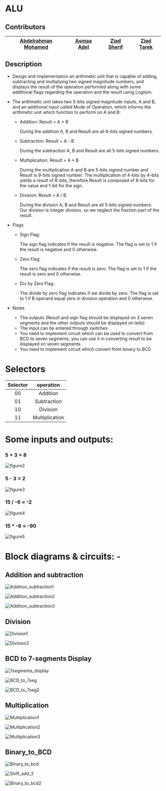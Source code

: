 # __ALU__

## **Contributors**

| [Abdelrahman Mohamed](https://github.com/Abd-ELrahmanHamza) | [Asmaa Adel](https://github.com/asmaaadel0) | [Ziad Sherif](https://github.com/ZiadSheriif) | [Ziad Tarek](https://github.com/ZeyadTa) |
| :-----------------: | :-----------: | :---------: | :--------: |

## **Description**

* Design and implementation an arithmetic unit that is capable of adding, subtracting and multiplying two signed magnitude numbers, and displays the result of the operation performed along with some additional flags regarding the operation and the result using Logisim.

* The arithmetic unit takes two 5-bits signed magnitude inputs, A and B, and an additional input called Mode of Operation, which informs the arithmetic unit which function to perform on A and B:

    * Addition: Result = A + B
    
        During the addition A, B and Result are all 6-bits signed numbers.
    * Subtraction: Result = A - B
    
        During the subtraction A, B and Result are all 5-bits signed numbers.
    * Multiplication: Result = A * B

        During the multiplication A and B are 5-bits signed number and Result is 9-bits signed number.
        The multiplication of 4-bits by 4-bits yields a result of 8-bits, therefore Result is composed of 8-bits for the value and 1-bit for the sign.
    * Division: Result = A / B
        
        During the division A, B and Result are all 5-bits signed numbers. Our division is integer division, so we neglect the fraction part of the result.

* Flags
    * Sign Flag:
        
        The sign flag indicates if the result is negative. The flag is set to 1 if the result is negative and 0 otherwise.
    * Zero Flag:
        
        The zero flag indicates if the result is zero. The flag is set to 1 if the result is zero and 0 otherwise.
    * Div by Zero Flag:
        
        The divide by zero flag indicates if we divide by zero. The flag is set to 1 if B operand equal zero in division operation and 0 otherwise.
* Notes
    * The outputs (Result and sign flag should be displayed on 3 seven segments and the other outputs should be displayed on leds)
    * The input can be entered through switches
    * You need to implement circuit which can be used to convert from BCD to seven segments, you can use it in converting result to be displayed on seven segments.
    * You need to implement circuit which convert from binary to BCD
# Selectors

| Selector | operation|
| :-: | :------: |
| 00  | Addition |
| 01  | Subtraction |
| 10  | Division |
| 11  | Multiplication |


# Some inputs and outputs:

### 5 + 3 = 8
![figure2](Images/1.png)
### 5 - 3 = 2
![figure3](Images/2.png)
### 15 / -6 = -2
![figure4](Images/3.png)
### 15 * -6 = -90
![figure5](Images/4.png)

# Block diagrams & circuits: -

## Addition and subtraction 
![Addition_subtraction1](Images/Addition_subtraction1.png)

![Addition_subtraction2](Images/Addition_subtraction2.png)

![Addition_subtraction3](Images/Addition_subtraction3.png)

## Division
![Division1](Images/Division1.png)

![Division2](Images/Division2.png)

## BCD to 7-segments Display
![7segments_display](Images/7segments_display.png)

![BCD_to_7seg](Images/BCD_to_7seg.png)

![BCD_to_7seg2](Images/BCD_to_7seg2.png)

## Multiplication 
![Multiplication1](Images/Multiplication1.png)

![Multiplication2](Images/Multiplication2.png)

![Multiplication3](Images/Multiplication3.png)

## Binary_to_BCD
![Binary_to_bcd](Images/Binary_to_bcd.png)

![Shift_add_3](Images/Shift_add_3.png)

![Binary_to_bcd2](Images/Binary_to_bcd2.png)


